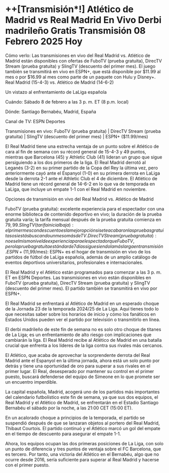 # ++[Transmisión*!] Atlético de Madrid vs Real Madrid En Vivo Derbi madrileño Gratis Transmisión 08 Febrero 2025 Hoy

Cómo verlo: Las transmisiones en vivo del Real Madrid vs. Atlético de Madrid están disponibles con ofertas de FuboTV (prueba gratuita), DirecTV Stream (prueba gratuita) y SlingTV (descuento del primer mes).
El juego también se transmitirá en vivo en ESPN+, que está disponible por $11.99 al mes o por $16.99 al mes como parte de un paquete con Hulu y Disney+.
Real Madrid (15-4-3) vs. Atlético de Madrid (14-6-2)

Un vistazo al enfrentamiento de LaLiga española

Cuándo: Sábado 8 de febrero a las 3 p. m. ET (8 p.m. local)

Dónde: Santiago Bernabéu, Madrid, España

Canal de TV: ESPN Deportes

Transmisiones en vivo: FuboTV (prueba gratuita) | DirecTV Stream (prueba gratuita) | SlingTV (descuento del primer mes) | ESPN+ ($11.99/mes)

El Real Madrid tiene una estrecha ventaja de un punto sobre el Atlético de cara al fin de semana con su récord general de 15-4-3 y 49 puntos, mientras que Barcelona (45) y Athletic Club (41) lideran un grupo que sigue persiguiendo a los dos primeros de la liga. El Real Madrid derrotó al Leganés (3-2) en su primer partido de la Copa del Rey la última vez, pero anteriormente cayó ante el Espanyol (1-0) en su primera derrota en LaLiga desde la derrota 2-1 ante el Athletic Club el 4 de diciembre. El Atlético de Madrid tiene un récord general de 14-6-2 en lo que va de temporada en LaLiga, que incluye un empate 1-1 con el Real Madrid en noviembre.

Opciones de transmisión en vivo del Real Madrid vs. Atlético de Madrid

FuboTV (prueba gratuita): excelente experiencia para el espectador con una enorme biblioteca de contenido deportivo en vivo; la duración de la prueba gratuita varía; la tarifa mensual después de la prueba gratuita comienza en $79,99.
SlingTV (tarifa inicial baja): el primer mes con descuento es la mejor opción si se te acabaron las pruebas gratuitas o si estás buscando un mes o más de TV.
DirecTV Stream (prueba gratuita): no es el mismo nivel de experiencia para el espectador que FuboTV, pero la prueba gratuita estándar de 7 días sigue siendo la más larga en transmisión.
ESPN+ ($11,99/mes): ESPN+ es el hogar de transmisión en vivo de los partidos de fútbol de LaLiga española, además de un amplio catálogo de eventos deportivos universitarios, profesionales e internacionales.

El Real Madrid y el Atlético están programados para comenzar a las 3 p. m. ET en ESPN Deportes. Las transmisiones en vivo están disponibles en FuboTV (prueba gratuita), DirecTV Stream (prueba gratuita) y SlingTV (descuento del primer mes). El partido también se transmitirá en vivo por ESPN+.

El Real Madrid se enfrentará al Atlético de Madrid en un esperado choque de la Jornada 23 de la temporada 2024/25 de La Liga. Aquí tienes todo lo que necesitas saber sobre los horarios de inicio y cómo los fanáticos en Estados Unidos pueden ver el partido por televisión o transmitirlo en línea.

El derbi madrileño de este fin de semana no es solo otro choque de titanes de La Liga; es un enfrentamiento de alto riesgo con implicaciones que cambiarán la liga. El Real Madrid recibe al Atlético de Madrid en una batalla crucial que enfrenta a los líderes de la liga contra sus rivales más cercanos.

El Atlético, que acaba de aprovechar la sorprendente derrota del Real Madrid ante el Espanyol en la última jornada, ahora está un solo punto por detrás y tiene una oportunidad de oro para superar a sus rivales en el primer lugar. El Real, desesperado por mantener su control en el primer puesto, buscará defenderse del equipo de Simeone en lo que promete ser un encuentro imperdible.

La capital española, Madrid, acogerá uno de los partidos más importantes del calendario futbolístico este fin de semana, ya que sus dos equipos, el Real Madrid y el Atlético de Madrid, se enfrentarán en el Estadio Santiago Bernabéu el sábado por la noche, a las 21:00 CET (15:00 ET).

En un acalorado choque a principios de la temporada, el partido se suspendió después de que se lanzaran objetos al portero del Real Madrid, Thibaut Courtois. El partido continuó y el Atlético marcó un gol del empate en el tiempo de descuento para asegurar el empate 1-1.

Ahora, los equipos ocupan las dos primeras posiciones de La Liga, con solo un punto de diferencia y tres puntos de ventaja sobre el FC Barcelona, ​​que es tercero. Por tanto, una victoria del Atlético en el Bernabéu, algo que no ocurre desde 2016, sería suficiente para superar al Real Madrid y hacerse con el primer puesto.
